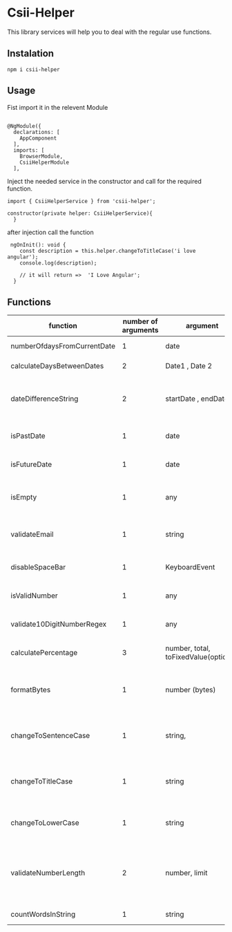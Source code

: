 # Csii-Helper

This library services will help you to deal with the regular use functions.

## Instalation

```npm i csii-helper```

## Usage
Fist import it in the relevent Module
```

@NgModule({
  declarations: [
    AppComponent
  ],
  imports: [
    BrowserModule,
    CsiiHelperModule
  ],

```


Inject the needed service in the constructor and call for the required function.
```
import { CsiiHelperService } from 'csii-helper';

```
```
constructor(private helper: CsiiHelperService){
  }
```
after injection call the function

```
 ngOnInit(): void {
	const description = this.helper.changeToTitleCase('i love angular');
	console.log(description);
	
	// it will return =>  'I Love Angular';
  }
```


## Functions

|   function        						| number of arguments |    argument   				|     returns   																				|   service    						|
| -------------                 | ------------- 			| ------------- 				|------------- 																					| ------------- 					|
| numberOfdaysFromCurrentDate   | 1  									| date						  		| number (eg: 4)  																			|  CsiiDateHelperService  |
| calculateDaysBetweenDates     | 2  									| Date1 , Date 2  			| number (eg: 7)  																			|  CsiiDateHelperService  |
| dateDifferenceString     			| 2 								  | startDate , endDate 	| number (eg: 3 Years 4 months 7 days)  								|  CsiiDateHelperService  |
| isPastDate					     			| 1									  | date								 	| boolean (eg: true)  																	|  CsiiDateHelperService  |
| isFutureDate					   			| 1									  | date								 	| boolean (eg: false)  																	|  CsiiDateHelperService  |
| isEmpty								   			| 1									  | any									 	| boolean (eg: true if empty)  													|  CsiiHelperService		  |
| validateEmail					   			| 1									  | string							 	| boolean (eg: true if email is valid)									|  CsiiHelperService		  |
| disableSpaceBar				   			| 1									  | KeyboardEvent				 	| boolean (eg: true)          													|  CsiiHelperService		  |
| isValidNumber					   			| 1									  | any									 	| boolean (eg: true)          													|  CsiiHelperService		  |
| validate10DigitNumberRegex		| 1									  | any									 	| boolean (eg: true)          													|  CsiiHelperService		  |
| calculatePercentage						| 3									  | number, total, toFixedValue(optional)	| boolean (eg: true)          					|  CsiiHelperService		  |
| formatBytes										| 1									  | number (bytes)			 	| string (eg: 21.5kb or 1.2Mb)    											|  CsiiHelperService		  |
| changeToSentenceCase					| 1									  | string, 							| string (eg: Hello world. Its ok.)   	       					|  CsiiHelperService		  |
| changeToTitleCase							| 1									  | string								| string (Convert First Letter Capital)									|  CsiiHelperService		  |
| changeToLowerCase							| 1									  | string								| string (convert to small letter)											|  CsiiHelperService		  |
| validateNumberLength					| 2									  | number, limit					| boolean (return true if limit matches number length)	|  CsiiHelperService		  |
| countWordsInString					| 1									  | string					| number (e.g 35)	|  CsiiHelperService		  |



